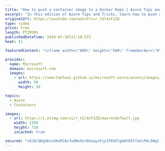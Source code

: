 ```yaml
---
title: "How to push a container image to a Docker Repo | Azure Tips and Tricks"
excerpt: "In this edition of Azure Tips and Tricks, learn how to push a container image to a Docker Repo. Once you've signed up for a Docker account, you can easily come to the Docker Hub and push your containers to your registry.   For more tips and tricks, visit: http://azuredev.tips   Get started with 12 months"
originalUrl: https://youtube.com/watch?v=r_tGl4zF1ZQ
type: video
price: Free
length: PT2M39S
publishedDateTime: 2019-07-16T21:18:57Z
heat: 51

featuredContent: "<iframe width=\"800\" height=\"500\" frameborder=\"0\" src=\"https://www.youtube.com/embed/r_tGl4zF1ZQ\" allow=\"accelerometer; autoplay; encrypted-media; gyroscope; picture-in-picture\" allowfullscreen></iframe>"

provider:
  name: Microsoft
  domain: microsoft.com
  images:
    - url: https://smartableai.github.io/microsoft-azure/assets/images/organizations/microsoft.com-50x50.jpg
      width: 50
      height: 50

topics:
  - Azure
  - Containers

images:
  - url: https://i.ytimg.com/vi/r_tGl4zF1ZQ/maxresdefault.jpg
    width: 1280
    height: 720
    isCached: true

secured: "v4i8/QDg5KosUKuRl8x7wXNn9zrDXaaysPjp3TKUVlgkWtRZtfaklPAcIWq1frMtFY5We8TuVmsuTyK13yo+hCWA45LDF0WHvrxLQUmRvQXIigXNZXrWfcNJOwgKxRWGl5A/9mlYQO5WeK/v0MC3W1awQMCiM1t4x9kLwjmb41+N33bO44HtrsJ/3Uw0FjtJ21uGqRIzsqLo52DG5yBzd7KvXDhOauYVQSqI40/CCN98ItqgbrqlG7AC7b1NSVP28HjXPiYPPcsvmX7j7tPcfcs1TjRc5JZU+9j7Gxiqf1yaB2oYcQTIKTHq9Jl/9NmhGll2a6G7OgNu9AN7oToPO9Df9M1czmEDwugd0yDWEkUSgxQhLLBmCqqi0OqW9+oPd6YTzz5T7JISYFrKKjni3PqnmtzeiG7cY54X4xBK9HQ=;Of39JbmQn+iHCaZ6oiGlow=="
---
```


